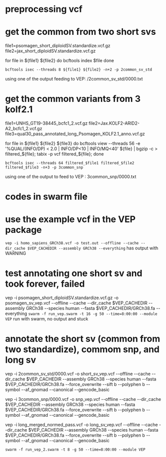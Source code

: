 
# preprocessing vcf
# get the common from two short svs
file1=psomagen_short_diploidSV.standardize.vcf.gz
file2=jax_short_diploidSV.standardize.vcf.gz

for file in ${file1} ${file2}
do
bcftools index  $file
done

`bcftools isec --threads 8 ${file1} ${file2} -n+2 -p 2common_sv_std`

using one of the output feeding to VEP: /2common_sv_std/0000.txt

# get the common variants from 3 kolf2.1

file1=UNHS_GT19-38445_bcfc1_2.vcf.gz
file2=Jax.KOLF2-ARID2-A2_bcfc1_2.vcf.gz
file3=qual30_pass_annotated_long_Psomagen_KOLF2.1_anno.vcf.gz

for file in ${file1} ${file2} ${file3}
do
bcftools view --threads 56 -e '%QUAL/(INFO/DP) < 2.0 | INFO/DP<10 | INFO/MQ<40' ${file} | bgzip -c > filtered_${file};
tabix -p vcf filtered_${file};
done

`bcftools isec --threads 64 filtered_$file1 filtered_$file2 filtered_$file3 -n+3 -p 3common_snp`

using one of the output to feed to VEP : 3common_snp/0000.txt 


# codes in swarm file

# use the example vcf in the VEP package
`vep -i homo_sapiens_GRCh38.vcf -o test.out --offline --cache --dir_cache $VEP_CACHEDIR --assembly GRCh38 --everything`
has output with WARNING

# test annotating one short sv and took forever, failed 
vep -i psomagen_short_diploidSV.standardize.vcf.gz -o psomagen_sv_vep.vcf --offline --cache --dir_cache $VEP_CACHEDIR --assembly GRCh38 --species human --fasta $VEP_CACHEDIR/GRCh38.fa --everything
`swarm -f run_vep.swarm -t 16 -g 50 --time=8:00:00 --module VEP`
run with swarm, no output and stuck


# annotate the short sv (common from two standardize), commom snp, and long sv
vep -i 2common_sv_std/0000.vcf -o short_sv_vep.vcf --offline --cache --dir_cache $VEP_CACHEDIR --assembly GRCh38 --species human --fasta $VEP_CACHEDIR/GRCh38.fa --force_overwrite --sift b --polyphen b --symbol --af_gnomad --canonical --gencode_basic

vep -i 3common_snp/0000.vcf -o snp_vep.vcf --offline --cache --dir_cache $VEP_CACHEDIR --assembly GRCh38 --species human --fasta $VEP_CACHEDIR/GRCh38.fa --force_overwrite --sift b --polyphen b --symbol --af_gnomad --canonical --gencode_basic

vep -i long_merged_normed_pass.vcf -o long_sv_vep.vcf --offline --cache --dir_cache $VEP_CACHEDIR --assembly GRCh38 --species human --fasta $VEP_CACHEDIR/GRCh38.fa --force_overwrite --sift b --polyphen b --symbol --af_gnomad --canonical --gencode_basic

`swarm -f run_vep_2.swarm -t 8 -g 50 --time=8:00:00 --module VEP`